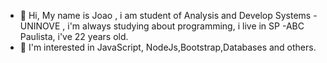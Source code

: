 - 👋 Hi, My name is Joao , i am student of Analysis and Develop Systems -UNINOVE  , i'm always studying about programming, i live in SP -ABC Paulista, i've 22 years old.
- 👀 I'm interested in JavaScript, NodeJs,Bootstrap,Databases and others.

<!---
joaoalvesmuniz/joaoalvesmuniz is a ✨ special ✨ repository because its `README.md` (this file) appears on your GitHub profile.
You can click the Preview link to take a look at your changes.
--->

